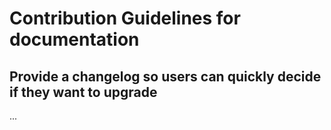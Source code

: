 <!--
@license EUPL-1.2
Copyright (c) 2021 Robbert Broersma
-->

# Contribution Guidelines for documentation

## Provide a changelog so users can quickly decide if they want to upgrade

...
